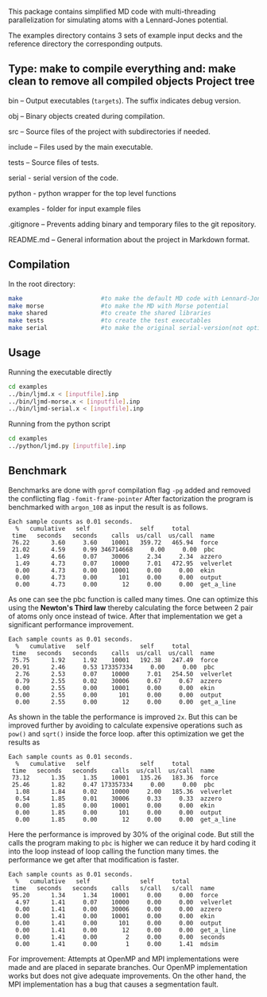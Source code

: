 This package contains simplified MD code with multi-threading
parallelization for simulating atoms with a Lennard-Jones potential.

The examples directory contains 3 sets of example input decks
and the reference directory the corresponding outputs.

Type: make
to compile everything and: make clean
to remove all compiled objects
Project tree
-----------
bin – Output executables (`targets`). The suffix indicates debug version.

obj – Binary objects created during compilation.

src – Source files of the project with subdirectories if needed.

include – Files used by the main executable.

tests – Source files of tests.

serial - serial version of the code.

python - python wrapper for the top level functions

examples - folder for input example files


.gitignore – Prevents adding binary and temporary files to the git repository.

README.md – General information about the project in Markdown format.

Compilation
-----------
In the root directory:
  ```bash
  make                      #to make the default MD code with Lennard-Jones potential
  make morse                #to make the MD with Morse potential
  make shared               #to create the shared libraries
  make tests                #to create the test executables
  make serial               #to make the original serial-version(not optimized)
  ```
Usage
----
  Running the executable directly
  ```bash
  cd examples
  ../bin/ljmd.x < [inputfile].inp
  ../bin/ljmd-morse.x < [inputfile].inp
  ../bin/ljmd-serial.x < [inputfile].inp
  ```
  Running from the python script
  ```bash
  cd examples
  ../python/ljmd.py [inputfile].inp
  ```
Benchmark
---------
Benchmarks are done with `gprof` compilation flag `-pg` added and removed the conflicting flag `-fomit-frame-pointer`
After factorization the program is benchmarked with `argon_108` as input the result is as follows.
```
Each sample counts as 0.01 seconds.
  %   cumulative   self              self     total
 time   seconds   seconds    calls  us/call  us/call  name
 76.22      3.60     3.60    10001   359.72   465.94  force
 21.02      4.59     0.99 346714668     0.00     0.00  pbc
  1.49      4.66     0.07    30006     2.34     2.34  azzero
  1.49      4.73     0.07    10000     7.01   472.95  velverlet
  0.00      4.73     0.00    10001     0.00     0.00  ekin
  0.00      4.73     0.00      101     0.00     0.00  output
  0.00      4.73     0.00       12     0.00     0.00  get_a_line
```
As one can see the pbc function is called many times. One can optimize this using the **Newton's Third law** thereby calculating the force between 2 pair of atoms only once instead of twice. After that implementation we get a significant performance improvement.
```
Each sample counts as 0.01 seconds.
  %   cumulative   self              self     total           
 time   seconds   seconds    calls  us/call  us/call  name    
 75.75      1.92     1.92    10001   192.38   247.49  force
 20.91      2.46     0.53 173357334     0.00     0.00  pbc
  2.76      2.53     0.07    10000     7.01   254.50  velverlet
  0.79      2.55     0.02    30006     0.67     0.67  azzero
  0.00      2.55     0.00    10001     0.00     0.00  ekin
  0.00      2.55     0.00      101     0.00     0.00  output
  0.00      2.55     0.00       12     0.00     0.00  get_a_line
```
As shown in the table the performance is improved `2x`. But this can be improved further by avoiding to calculate expensive operations such as `pow()` and `sqrt()` inside the force loop. after this optimization we get the results as
```
Each sample counts as 0.01 seconds.
  %   cumulative   self              self     total           
 time   seconds   seconds    calls  us/call  us/call  name    
 73.12      1.35     1.35    10001   135.26   183.36  force
 25.46      1.82     0.47 173357334     0.00     0.00  pbc
  1.08      1.84     0.02    10000     2.00   185.36  velverlet
  0.54      1.85     0.01    30006     0.33     0.33  azzero
  0.00      1.85     0.00    10001     0.00     0.00  ekin
  0.00      1.85     0.00      101     0.00     0.00  output
  0.00      1.85     0.00       12     0.00     0.00  get_a_line
```
Here the performance is improved by 30% of the original code. But still the calls the program making to `pbc` is higher we can reduce it by hard coding it into the loop instead of loop calling the function many times.
the performance we get after that modification is faster.

```
Each sample counts as 0.01 seconds.
  %   cumulative   self              self     total
 time   seconds   seconds    calls   s/call   s/call  name
 95.20      1.34     1.34    10001     0.00     0.00  force
  4.97      1.41     0.07    10000     0.00     0.00  velverlet
  0.00      1.41     0.00    30006     0.00     0.00  azzero
  0.00      1.41     0.00    10001     0.00     0.00  ekin
  0.00      1.41     0.00      101     0.00     0.00  output
  0.00      1.41     0.00       12     0.00     0.00  get_a_line
  0.00      1.41     0.00        2     0.00     0.00  seconds
  0.00      1.41     0.00        1     0.00     1.41  mdsim
```
For improvement: Attempts at OpenMP and MPI implementations were made and are placed in separate branches. Our OpenMP implementation works but does not give adequate improvements. On the other hand, the MPI implementation has a bug that causes a segmentation fault. 
